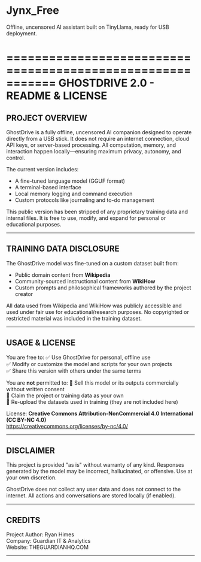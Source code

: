 # Jynx_Free
Offline, uncensored AI assistant built on TinyLlama, ready for USB deployment.


===========================================================
                 GHOSTDRIVE 2.0 - README & LICENSE
===========================================================

PROJECT OVERVIEW
----------------
GhostDrive is a fully offline, uncensored AI companion designed to operate directly from a USB stick. It does not require an internet connection, cloud API keys, or server-based processing. All computation, memory, and interaction happen locally—ensuring maximum privacy, autonomy, and control.

The current version includes:
- A fine-tuned language model (GGUF format)
- A terminal-based interface
- Local memory logging and command execution
- Custom protocols like journaling and to-do management

This public version has been stripped of any proprietary training data and internal files. It is free to use, modify, and expand for personal or educational purposes.

-----------------------------------------------------------

TRAINING DATA DISCLOSURE
------------------------
The GhostDrive model was fine-tuned on a custom dataset built from:
- Public domain content from **Wikipedia**
- Community-sourced instructional content from **WikiHow**
- Custom prompts and philosophical frameworks authored by the project creator

All data used from Wikipedia and WikiHow was publicly accessible and used under fair use for educational/research purposes. No copyrighted or restricted material was included in the training dataset.

-----------------------------------------------------------

USAGE & LICENSE
---------------
You are free to:
✅ Use GhostDrive for personal, offline use  
✅ Modify or customize the model and scripts for your own projects  
✅ Share this version with others under the same terms  

You are **not** permitted to:
🚫 Sell this model or its outputs commercially without written consent  
🚫 Claim the project or training data as your own  
🚫 Re-upload the datasets used in training (they are not included here)

License: **Creative Commons Attribution-NonCommercial 4.0 International (CC BY-NC 4.0)**  
https://creativecommons.org/licenses/by-nc/4.0/

-----------------------------------------------------------

DISCLAIMER
----------
This project is provided "as is" without warranty of any kind. Responses generated by the model may be incorrect, hallucinated, or offensive. Use at your own discretion.

GhostDrive does not collect any user data and does not connect to the internet. All actions and conversations are stored locally (if enabled).

-----------------------------------------------------------

CREDITS
-------
Project Author: Ryan Himes  
Company: Guardian IT & Analytics  
Website: THEGUARDIANHQ.COM

-----------------------------------------------------------
